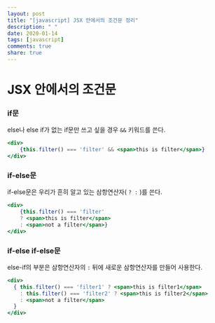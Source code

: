 ```yaml
---
layout: post
title: "[javascript] JSX 안에서의 조건문 정리"
description: " "
date: 2020-01-14
tags: [javascript]
comments: true
share: true
---
```


# JSX 안에서의 조건문

### if문

else나 else if가 없는 if문만 쓰고 싶을 경우 `&&` 키워드를 쓴다. 

```jsx
<div>
	{this.filter() === 'filter' && <span>this is filter</span>}
</div>
```



### if-else문

if-else문은 우리가 흔히 알고 있는 삼항연산자( `? :` )를 쓴다.

```jsx
<div>
	{this.filter() === 'filter' 
    ? <span>this is filter</span> 
    : <span>not a filter</span>}
</div>
```



### if-else if-else문

else-if의 부분은 삼항연산자의 `:` 뒤에 새로운 삼항연산자를 만들어 사용한다.

```jsx
<div>
  { this.filter() === 'filter1' ? <span>this is filter1</span> 
    : this.filter() === 'filter2' ? <span>this is filter2</span>
  	: <span>not a filter</span>
  }
</div>
```

